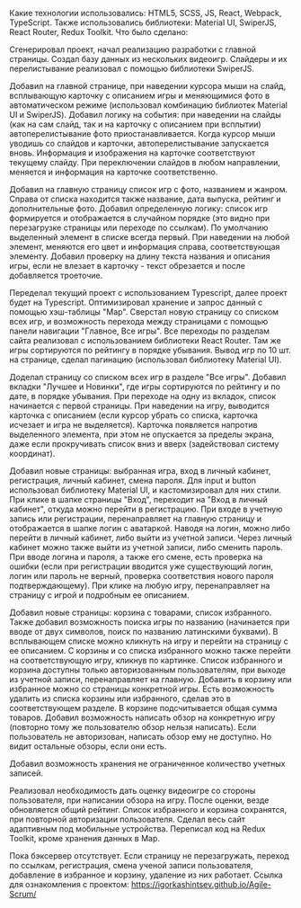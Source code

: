 Какие технологии использовались: HTML5, SCSS, JS, React, Webpack, TypeScript.
Также использовались библиотеки: Material UI, SwiperJS, React Router, Redux Toolkit.
Что было сделано:

Сгенерировал проект, начал реализацию разработки с главной страницы.
Создал базу данных из нескольких видеоигр.
Слайдеры и их перелистывание реализовал с помощью библиотеки SwiperJS.

Добавил на главной странице, при наведении курсора мыши на слайд,
всплывающую карточку с описанием игры и меняющимися фото в автоматическом режиме (использовал комбинацию библиотек Material UI и SwiperJS).
Добавил логику на события: при наведении на слайды (как на сам слайд, так и на карточку с описанием при всплытии) автоперелистывание фото приостанавливается.
Когда курсор мыши уводишь со слайдов и карточки, автоперелистывание запускается вновь.
Информация и изображения на карточке соответствуют текущему слайду. При переключении слайдов в любом направлении, меняется и информация на карточке соответственно.

Добавил на главную страницу список игр с фото, названием и жанром. Справа от списка находится также название, дата выпуска, рейтинг и дополнительные фото.
Добавил определенную логику: список игр формируется и отображается в случайном порядке (это видно при перезагрузке страницы или переходе по ссылкам).
По умолчанию выделенный элемент в списке всегда первый. При наведении на любой элемент, меняются его цвет и информация справа, соответствующая элементу.
Добавил проверку на длину текста названия и описания игры, если не влезает в карточку - текст обрезается и после добавляется троеточие.

Переделал текущий проект с использованием Typescript, далее проект будет на Typescript. Оптимизировал хранение и запрос данный с помощью хэш-таблицы "Map".
Сверстал новую страницу со списком всех игр, и возможность перехода между страницами с помощью панели навигации "Главное, Все игры".
Все переходы по разделам сайта реализовал с использованием библиотеки React Router.
Там же игры сортируются по рейтингу в порядке убывания. Вывод игр по 10 шт. на странице, сделал пагинацию (использовал библиотеку Material UI).

Доделал страницу со списком всех игр в разделе "Все игры". Добавил вкладки "Лучшее и Новинки", где игры сортируются по рейтингу и по дате, в порядке убывания.
При переходе на одну из вкладок, список начинается с первой страницы. При наведении на игру, выводится карточка с описанием (если курсор убрать со списка, карточка исчезает и игра не выделяется). Карточка появляется напротив выделенного элемента, при этом не опускается за пределы экрана, даже если прокручивать список вниз и вверх (задействовал систему координат).

Добавил новые страницы: выбранная игра, вход в личный кабинет, регистрация, личный кабинет, смена пароля.
Для input и button использовал библиотеку Material UI, и кастомизировал для них стили.
При клике в шапке страницы "Вход", переходит на "Вход в личный кабинет", откуда можно перейти в регистрацию.
При входе в учетную запись или регистрации, перенаправляет на главную страницу и отображается в шапке логин с аватаркой. Наводя на логин, можно либо перейти в личный кабинет, либо выйти из учетной записи.
Через личный кабинет можно также выйти из учетной записи, либо сменить пароль.
При вводе логина и пароля, а также его смене, есть проверка на ошибки (если при регистрации вводится уже существующий логин, логин или пароль не верный, проверка соответствия нового пароля подтверждающему).
При клике на любую игру, перенаправляет на страницу с игрой и подробным ее описанием.

Добавил новые страницы: корзина с товарами, список избранного.
Также добавил возможность поиска игры по названию (начинается при вводе от двух символов, поиск по названию латинскими буквами).
В всплывающем списке можно кликнуть на игру и перейти на страницу с ее описанием.
С корзины и со списка избранного можно также перейти на соответствующую игру, кликнув по картинке.
Список избранного и корзина доступны только авторизованным пользователям, при выходе из учетной записи, перенаправляет на главную.
Добавить в корзину или избранное можно со страницы конкретной игры.
Есть возможность удалить из списка корзины или избранного, сделав это в соответствующем разделе.
В корзине подсчитывается общая сумма товаров.
Добавил возможность написать обзор на конкретную игру (повторно тому же пользователю обзор нельзя написать).
Если пользователь не авторизован, написать обзор ему не доступно. Но видит остальные обзоры, если они есть.

Добавил возможность хранения не ограниченное количество учетных записей.

Реализовал необходимость дать оценку видеоигре со стороны пользователя, при написании обзора на игру.
После оценки, везде обновляется общий рейтинг.
Список избранного и корзина сохранятся, при повторной авторизации пользователя.
Сделал весь сайт адаптивным под мобильные устройства.
Переписал код на Redux Toolkit, кроме хранения данных в Map.

Пока бэксервер отсутствует. Если страницу не перезагружать, переход по ссылкам, регистрация, смена ученой записи пользователя, добавление в избранное и корзину, удаление из них работает.
Ссылка для ознакомления с проектом:
https://igorkashintsev.github.io/Agile-Scrum/
